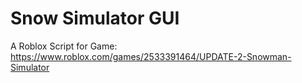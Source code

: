 # Snow Simulator GUI
 A Roblox Script for Game: https://www.roblox.com/games/2533391464/UPDATE-2-Snowman-Simulator
